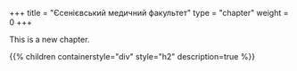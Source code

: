+++
title = "Єсенієвський медичний факультет"
type = "chapter"
weight = 0
+++

This is a new chapter.

{{% children containerstyle="div" style="h2" description=true %}}